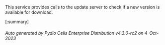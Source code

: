 






This service provides calls to the update server to check if a new version is available for download.

[:summary]

###### Auto generated by Pydio Cells Enterprise Distribution v4.3.0-rc2 on 4-Oct-2023
